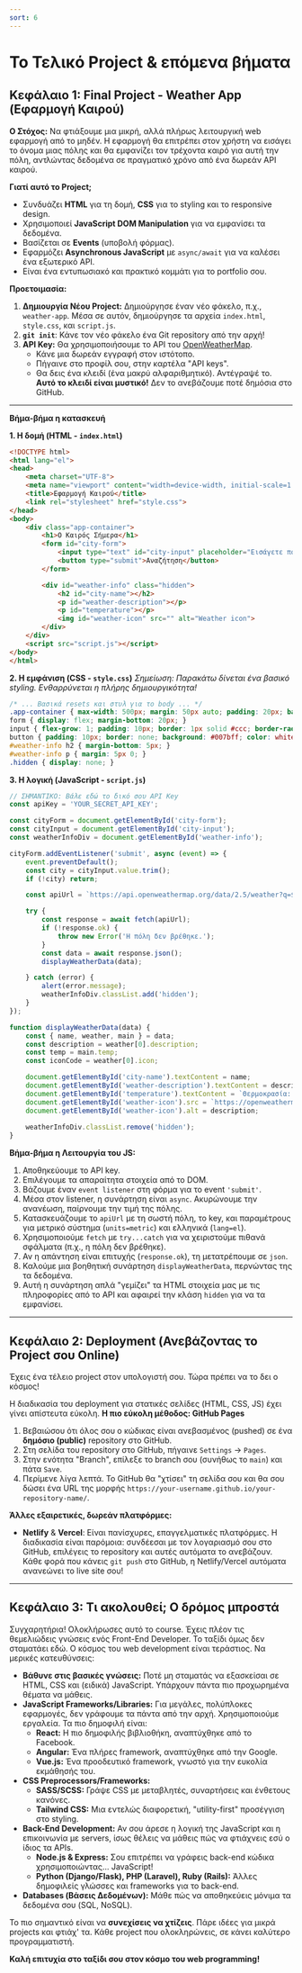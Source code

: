 ```yaml
---
sort: 6
---
```


# **Το Τελικό Project & επόμενα βήματα**

## **Κεφάλαιο 1: Final Project - Weather App (Εφαρμογή Καιρού)**

**Ο Στόχος:** Να φτιάξουμε μια μικρή, αλλά πλήρως λειτουργική web εφαρμογή από το μηδέν. Η εφαρμογή θα επιτρέπει στον χρήστη να εισάγει το όνομα μιας πόλης και θα εμφανίζει τον τρέχοντα καιρό για αυτή την πόλη, αντλώντας δεδομένα σε πραγματικό χρόνο από ένα δωρεάν API καιρού.

**Γιατί αυτό το Project;**
*   Συνδυάζει **HTML** για τη δομή, **CSS** για το styling και το responsive design.
*   Χρησιμοποιεί **JavaScript DOM Manipulation** για να εμφανίσει τα δεδομένα.
*   Βασίζεται σε **Events** (υποβολή φόρμας).
*   Εφαρμόζει **Asynchronous JavaScript** με `async/await` για να καλέσει ένα εξωτερικό API.
*   Είναι ένα εντυπωσιακό και πρακτικό κομμάτι για το portfolio σου.

**Προετοιμασία:**
1.  **Δημιουργία Νέου Project:** Δημιούργησε έναν νέο φάκελο, π.χ., `weather-app`. Μέσα σε αυτόν, δημιούργησε τα αρχεία `index.html`, `style.css`, και `script.js`.
2.  **`git init`**: Κάνε τον νέο φάκελο ένα Git repository από την αρχή!
3.  **API Key:** Θα χρησιμοποιήσουμε το API του [OpenWeatherMap](https://openweathermap.org/api).
    *   Κάνε μια δωρεάν εγγραφή στον ιστότοπο.
    *   Πήγαινε στο προφίλ σου, στην καρτέλα "API keys".
    *   Θα δεις ένα κλειδί (ένα μακρύ αλφαριθμητικό). Αντέγραψέ το. **Αυτό το κλειδί είναι μυστικό!** Δεν το ανεβάζουμε ποτέ δημόσια στο GitHub.

---

**Βήμα-βήμα η κατασκευή**

**1. Η δομή (HTML - `index.html`)**
```html
<!DOCTYPE html>
<html lang="el">
<head>
    <meta charset="UTF-8">
    <meta name="viewport" content="width=device-width, initial-scale=1.0">
    <title>Εφαρμογή Καιρού</title>
    <link rel="stylesheet" href="style.css">
</head>
<body>
    <div class="app-container">
        <h1>Ο Καιρός Σήμερα</h1>
        <form id="city-form">
            <input type="text" id="city-input" placeholder="Εισάγετε πόλη..." required>
            <button type="submit">Αναζήτηση</button>
        </form>

        <div id="weather-info" class="hidden">
            <h2 id="city-name"></h2>
            <p id="weather-description"></p>
            <p id="temperature"></p>
            <img id="weather-icon" src="" alt="Weather icon">
        </div>
    </div>
    <script src="script.js"></script>
</body>
</html>
```

**2. Η εμφάνιση (CSS - `style.css`)**
*Σημείωση: Παρακάτω δίνεται ένα βασικό styling. Ενθαρρύνεται η πλήρης δημιουργικότητα!*
```css
/* ... Βασικά resets και στυλ για το body ... */
.app-container { max-width: 500px; margin: 50px auto; padding: 20px; background: #f0f8ff; border-radius: 8px; box-shadow: 0 4px 10px rgba(0,0,0,0.1); text-align: center; }
form { display: flex; margin-bottom: 20px; }
input { flex-grow: 1; padding: 10px; border: 1px solid #ccc; border-radius: 4px 0 0 4px; }
button { padding: 10px; border: none; background: #007bff; color: white; border-radius: 0 4px 4px 0; cursor: pointer; }
#weather-info h2 { margin-bottom: 5px; }
#weather-info p { margin: 5px 0; }
.hidden { display: none; }
```

**3. Η λογική (JavaScript - `script.js`)**
```javascript
// ΣΗΜΑΝΤΙΚΟ: Βάλε εδώ το δικό σου API Key
const apiKey = 'YOUR_SECRET_API_KEY'; 

const cityForm = document.getElementById('city-form');
const cityInput = document.getElementById('city-input');
const weatherInfoDiv = document.getElementById('weather-info');

cityForm.addEventListener('submit', async (event) => {
    event.preventDefault();
    const city = cityInput.value.trim();
    if (!city) return;

    const apiUrl = `https://api.openweathermap.org/data/2.5/weather?q=${city}&appid=${apiKey}&units=metric&lang=el`;

    try {
        const response = await fetch(apiUrl);
        if (!response.ok) {
            throw new Error('Η πόλη δεν βρέθηκε.');
        }
        const data = await response.json();
        displayWeatherData(data);

    } catch (error) {
        alert(error.message);
        weatherInfoDiv.classList.add('hidden');
    }
});

function displayWeatherData(data) {
    const { name, weather, main } = data;
    const description = weather[0].description;
    const temp = main.temp;
    const iconCode = weather[0].icon;

    document.getElementById('city-name').textContent = name;
    document.getElementById('weather-description').textContent = description.charAt(0).toUpperCase() + description.slice(1);
    document.getElementById('temperature').textContent = `Θερμοκρασία: ${temp.toFixed(1)}°C`;
    document.getElementById('weather-icon').src = `https://openweathermap.org/img/wn/${iconCode}@2x.png`;
    document.getElementById('weather-icon').alt = description;
    
    weatherInfoDiv.classList.remove('hidden');
}
```

**Βήμα-βήμα η Λειτουργία του JS:**
1.  Αποθηκεύουμε το API key.
2.  Επιλέγουμε τα απαραίτητα στοιχεία από το DOM.
3.  Βάζουμε έναν `event listener` στη φόρμα για το event `'submit'`.
4.  Μέσα στον listener, η συνάρτηση είναι `async`. Ακυρώνουμε την ανανέωση, παίρνουμε την τιμή της πόλης.
5.  Κατασκευάζουμε το `apiUrl` με τη σωστή πόλη, το key, και παραμέτρους για μετρικό σύστημα (`units=metric`) και ελληνικά (`lang=el`).
6.  Χρησιμοποιούμε `fetch` με `try...catch` για να χειριστούμε πιθανά σφάλματα (π.χ., η πόλη δεν βρέθηκε).
7.  Αν η απάντηση είναι επιτυχής (`response.ok`), τη μετατρέπουμε σε `json`.
8.  Καλούμε μια βοηθητική συνάρτηση `displayWeatherData`, περνώντας της τα δεδομένα.
9.  Αυτή η συνάρτηση απλά "γεμίζει" τα HTML στοιχεία μας με τις πληροφορίες από το API και αφαιρεί την κλάση `hidden` για να τα εμφανίσει.

---

## **Κεφάλαιο 2: Deployment (Ανεβάζοντας το Project σου Online)**

Έχεις ένα τέλειο project στον υπολογιστή σου. Τώρα πρέπει να το δει ο κόσμος!

Η διαδικασία του deployment για στατικές σελίδες (HTML, CSS, JS) έχει γίνει απίστευτα εύκολη.
**Η πιο εύκολη μέθοδος: GitHub Pages**
1.  Βεβαιώσου ότι όλος σου ο κώδικας είναι ανεβασμένος (pushed) σε ένα **δημόσιο (public)** repository στο GitHub.
2.  Στη σελίδα του repository στο GitHub, πήγαινε `Settings` -> `Pages`.
3.  Στην ενότητα "Branch", επίλεξε το branch σου (συνήθως το `main`) και πάτα `Save`.
4.  Περίμενε λίγα λεπτά. Το GitHub θα "χτίσει" τη σελίδα σου και θα σου δώσει ένα URL της μορφής `https://your-username.github.io/your-repository-name/`.

**Άλλες εξαιρετικές, δωρεάν πλατφόρμες:**
*   **Netlify** & **Vercel**: Είναι πανίσχυρες, επαγγελματικές πλατφόρμες. Η διαδικασία είναι παρόμοια: συνδέεσαι με τον λογαριασμό σου στο GitHub, επιλέγεις το repository και αυτές αυτόματα το ανεβάζουν. Κάθε φορά που κάνεις `git push` στο GitHub, η Netlify/Vercel αυτόματα ανανεώνει το live site σου!

---

## **Κεφάλαιο 3: Τι ακολουθεί; Ο δρόμος μπροστά**

Συγχαρητήρια! Ολοκλήρωσες αυτό το course. Έχεις πλέον τις θεμελιώδεις γνώσεις ενός Front-End Developer. Το ταξίδι όμως δεν σταματάει εδώ. Ο κόσμος του web development είναι τεράστιος. Να μερικές κατευθύνσεις:

*   **Βάθυνε στις βασικές γνώσεις:** Ποτέ μη σταματάς να εξασκείσαι σε HTML, CSS και (ειδικά) JavaScript. Υπάρχουν πάντα πιο προχωρημένα θέματα να μάθεις.
*   **JavaScript Frameworks/Libraries:** Για μεγάλες, πολύπλοκες εφαρμογές, δεν γράφουμε τα πάντα από την αρχή. Χρησιμοποιούμε εργαλεία. Τα πιο δημοφιλή είναι:
    *   **React:** Η πιο δημοφιλής βιβλιοθήκη, αναπτύχθηκε από το Facebook.
    *   **Angular:** Ένα πλήρες framework, αναπτύχθηκε από την Google.
    *   **Vue.js:** Ένα προοδευτικό framework, γνωστό για την ευκολία εκμάθησής του.
*   **CSS Preprocessors/Frameworks:**
    *   **SASS/SCSS:** Γράψε CSS με μεταβλητές, συναρτήσεις και ένθετους κανόνες.
    *   **Tailwind CSS:** Μια εντελώς διαφορετική, "utility-first" προσέγγιση στο styling.
*   **Back-End Development:** Αν σου άρεσε η λογική της JavaScript και η επικοινωνία με servers, ίσως θέλεις να μάθεις πώς να φτιάχνεις εσύ ο ίδιος τα APIs.
    *   **Node.js & Express:** Σου επιτρέπει να γράφεις back-end κώδικα χρησιμοποιώντας... JavaScript!
    *   **Python (Django/Flask), PHP (Laravel), Ruby (Rails):** Άλλες δημοφιλείς γλώσσες και frameworks για το back-end.
*   **Databases (Βάσεις Δεδομένων):** Μάθε πώς να αποθηκεύεις μόνιμα τα δεδομένα σου (SQL, NoSQL).

Το πιο σημαντικό είναι να **συνεχίσεις να χτίζεις**. Πάρε ιδέες για μικρά projects και φτιάχ' τα. Κάθε project που ολοκληρώνεις, σε κάνει καλύτερο προγραμματιστή.

**Καλή επιτυχία στο ταξίδι σου στον κόσμο του web programming!**
